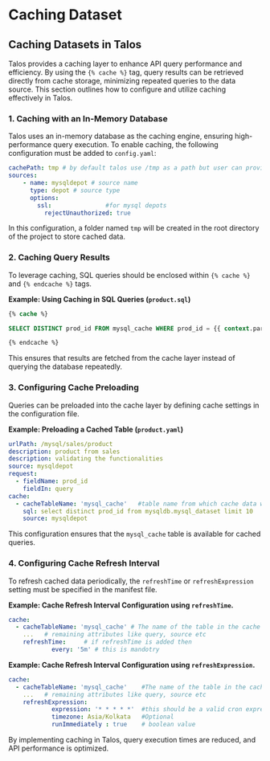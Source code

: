 # Caching Dataset

## **Caching Datasets in Talos**

Talos provides a caching layer to enhance API query performance and efficiency. By using the `{% cache %}` tag, query results can be retrieved directly from cache storage, minimizing repeated queries to the data source. This section outlines how to configure and utilize caching effectively in Talos.

### **1. Caching with an In-Memory Database**

Talos uses an in-memory database as the caching engine, ensuring high-performance query execution. To enable caching, the following configuration must be added to `config.yaml`:

```yaml
cachePath: tmp # by default talos use /tmp as a path but user can provide its own path
sources:
	- name: mysqldepot # source name
	  type: depot # source type
	  options:
	    ssl:               #for mysql depots
	      rejectUnauthorized: true
```

In this configuration, a folder named `tmp` will be created in the root directory of the project to store cached data.

### **2. Caching Query Results**

To leverage caching, SQL queries should be enclosed within `{% cache %}` and `{% endcache %}` tags.

**Example: Using Caching in SQL Queries (`product.sql`)**

```sql
{% cache %}

SELECT DISTINCT prod_id FROM mysql_cache WHERE prod_id = {{ context.params.prod_id}}

{% endcache %}
```

This ensures that results are fetched from the cache layer instead of querying the database repeatedly.

### **3. Configuring Cache Preloading**

Queries can be preloaded into the cache layer by defining cache settings in the configuration file.

**Example: Preloading a Cached Table (`product.yaml`)**

```yaml
urlPath: /mysql/sales/product
description: product from sales
description: validating the functionalities
source: mysqldepot
request:
  - fieldName: prod_id
    fieldIn: query
cache:
  - cacheTableName: 'mysql_cache'   #table name from which cache data will be selected
    sql: select distinct prod_id from mysqldb.mysql_dataset limit 10
    source: mysqldepot

```

This configuration ensures that the `mysql_cache` table is available for cached queries.

### **4. Configuring Cache Refresh Interval**

To refresh cached data periodically, the `refreshTime` or `refreshExpression` setting must be specified in the manifest file.

**Example: Cache Refresh Interval Configuration using `refreshTime`.**

```yaml
cache:
  - cacheTableName: 'mysql_cache' # The name of the table in the cache layer storage
    ...   # remaining attributes like query, source etc
    refreshTime:     # if refreshTime is added then
            every: '5m' # this is mandotry
```

**Example: Cache Refresh Interval Configuration using `refreshExpression`.**

```yaml
cache:
  - cacheTableName: 'mysql_cache'    #The name of the table in the cache layer storage
    ...   # remaining attributes like query, source etc
    refreshExpression: 
            expression: '* * * * *'  #this should be a valid cron expression and should be a string
            timezone: Asia/Kolkata   #Optional 
            runImmediately : true    # boolean value
```

By implementing caching in Talos, query execution times are reduced, and API performance is optimized.